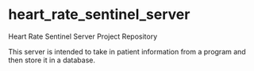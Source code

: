 # heart_rate_sentinel_server
Heart Rate Sentinel Server Project Repository

This server is intended to take in patient information from a program and then store it in a database.
